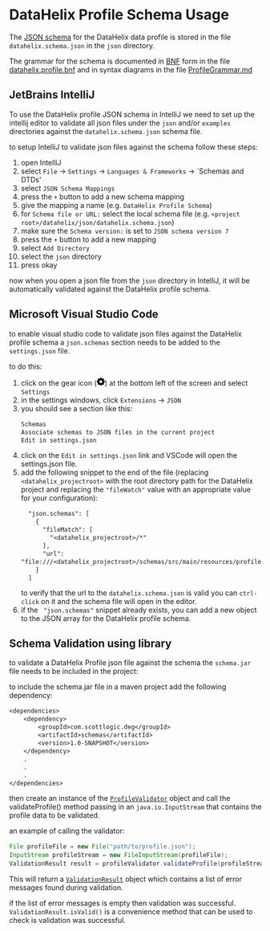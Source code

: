 # DataHelix Profile Schema Usage

The [JSON schema](https://json-schema.org/) for the DataHelix data profile is stored in the file `datahelix.schema.json` in the `json` directory.

The grammar for the schema is documented in [BNF](https://en.wikipedia.org/wiki/Backus%E2%80%93Naur_form) form in the file [datahelix.profile.bnf](../schemas/src/main/resources/profileschema/0.1/datahelix.profile.bnf) and in syntax diagrams in the file [ProfileGrammar.md](ProfileGrammar.md)

## JetBrains IntelliJ

To use the DataHelix profile JSON schema in IntelliJ we need to  set up the intellij editor to validate all json files under the `json` and/or `examples` directories against the `datahelix.schema.json` schema file.

to setup IntelliJ to validate json files against the schema follow these steps:

1. open IntelliJ
1. select `File` -> `Settings` -> `Languages & Frameworks` -> `Schemas and DTDs'
1. select `JSON Schema Mappings`
1. press the `+` button to add a new schema mapping
1. give the mapping a name (e.g. `DataHelix Profile Schema`)
1. for `Schema file or URL:` select the local schema file (e.g. `<project root>/datahelix/json/datahelix.schema.json`)
1. make sure the `Schema version:` is set to `JSON schema version 7`
1. press the `+` button to add a new mapping
1. select `Add Directory`
1. select the `json` directory
1. press okay

now when you open a json file from the `json` directory in IntelliJ, it will be automatically validated against the DataHelix profile schema.


## Microsoft Visual Studio Code

to enable visual studio code to validate json files against the DataHelix profile schema a `json.schemas` section needs to be added to the `settings.json` file.

to do this:

1. click on the gear icon (<img src="../wikiimages/settingsicon.png" width="16" height="16">) at the bottom left of the screen and select `Settings`
1. in the settings windows, click `Extensions` -> `JSON`
1. you should see a section like this:
    ```
    Schemas
    Associate schemas to JSON files in the current project
    Edit in settings.json
    ```
1. click on the `Edit in settings.json` link and VSCode will open the settings.json file.
1. add the following snippet to the end of the file (replacing `<datahelix_projectroot>` with the root directory path for the DataHelix project and replacing the `"fileWatch"` value with an appropriate value for your configuration):
    ```
      "json.schemas": [
        {
          "fileMatch": [
            "<datahelix_projectroot>/*"
          ],
          "url": "file:///<datahelix_projectroot>/schemas/src/main/resources/profileschema/0.1/datahelix.schema.json"
        }
      ]
    ```
    to verify that the url to the `datahelix.schema.json` is valid you can `ctrl-click` on it and the schema file will open in the editor.  
1. if the ` "json.schemas"` snippet already exists, you can add a new object to the JSON array for the DataHelix profile schema.


## Schema Validation using library

to validate a DataHelix Profile json file against the schema the `schema.jar` file needs to be included in the project:

to include the schema.jar file in a maven project add the following dependency: 
```
<dependencies>
    <dependency>
        <groupId>com.scottlogic.deg</groupId>
        <artifactId>schemas</artifactId>
        <version>1.0-SNAPSHOT</version>
    </dependency>
    .
    .
    .
</dependencies>
```

then create an instance of the [`ProfileValidator`](https://github.com/ScottLogic/datahelix/blob/master/schemas/src/main/java/com/scottlogic/deg/schemas/v0_1/ProfileValidator.java) object and call the validateProfile() method passing in an `java.io.InputStream` that contains the profile data to be validated.

an example of calling the validator:

```java
File profileFile = new File("path/to/profile.json");
InputStream profileStream = new FileInputStream(profileFile);
ValidationResult result = profileValidator.validateProfile(profileStream);
```
This will return a [`ValidationResult`](https://github.com/ScottLogic/datahelix/blob/master/schemas/src/main/java/com/scottlogic/deg/schemas/common/ValidationResult.java) object which contains a list of error messages found during validation.

if the list of error messages is empty then validation was successful. `ValidationResult.isValid()` is a convenience method that can be used to check is validation was successful.
